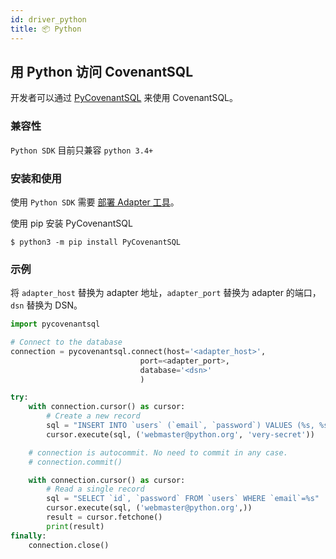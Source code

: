 ```yaml
---
id: driver_python
title: 📦 Python
---
```


## 用 Python 访问 CovenantSQL

开发者可以通过 [PyCovenantSQL](https://github.com/CovenantSQL/python-driver) 来使用 CovenantSQL。

### 兼容性

`Python SDK` 目前只兼容 `python 3.4+`

### 安装和使用

使用 `Python SDK` 需要 [部署 Adapter 工具](./adapter)。

使用 pip 安装 PyCovenantSQL

```shell
$ python3 -m pip install PyCovenantSQL 
```

### 示例

将 `adapter_host` 替换为 adapter 地址，`adapter_port` 替换为 adapter 的端口，`dsn` 替换为 DSN。


```python
import pycovenantsql

# Connect to the database
connection = pycovenantsql.connect(host='<adapter_host>',
                             port=<adapter_port>,
                             database='<dsn>'
                             )

try:
    with connection.cursor() as cursor:
        # Create a new record
        sql = "INSERT INTO `users` (`email`, `password`) VALUES (%s, %s)"
        cursor.execute(sql, ('webmaster@python.org', 'very-secret'))

    # connection is autocommit. No need to commit in any case.
    # connection.commit()

    with connection.cursor() as cursor:
        # Read a single record
        sql = "SELECT `id`, `password` FROM `users` WHERE `email`=%s"
        cursor.execute(sql, ('webmaster@python.org',))
        result = cursor.fetchone()
        print(result)
finally:
    connection.close()
```